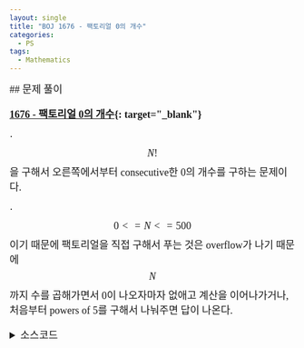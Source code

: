 ```yaml
---
layout: single
title: "BOJ 1676 - 팩토리얼 0의 개수"
categories:
  - PS
tags:
  - Mathematics
---
```


<div markdown="1" style="font-size:18px;font-family:Consolas, '맑은 고딕';">
## 문제 풀이

**[1676 - 팩토리얼 0의 개수](https://www.acmicpc.net/problem/1676){: target="_blank"}**

· $$N!$$을 구해서 오른쪽에서부터 consecutive한 0의 개수를 구하는 문제이다.

· $$0<=N<=500$$이기 때문에 팩토리얼을 직접 구해서 푸는 것은 overflow가 나기 때문에 $$N$$까지 수를 곱해가면서 0이 나오자마자 없애고 계산을 이어나가거나, 처음부터 powers of 5를 구해서 나눠주면 답이 나온다.

<details>
<summary>소스코드</summary>
<div markdown="1" style="font-size:20px;font-family:'Consolas', 맑은 고딕;">
```cpp
#include<cstdio>
using namespace std;

int main()
{
	int n, res=0;
	scanf("%d", &n);
	for(int i=5;i<=n;i*=5)
		res+=n/i;
	printf("%d", res);
}
```
</div>
</details> 
<br>
## 풀고나서  

· 두 번 읽고나서야 문제를 이해했다.

· 처음 오버플로우나서 틀린 다음에 wolframalpha로 $$10!, 15!, 20!, 25!, 24!, 100!, 124!, 125!$$을 다 세보았다. 5의 거듭제곱수들로 나눈 몫들의 합이 정답이라는 것을 알아서 Accept는 했지만 왜 그런지 몰라서 질문게시판을 읽었다.  팩토리얼을 소인수분해 했을때 2는 당연히 5보다 많기 때문에 5의 거듭제곱수만 신경써주면 되는 것이다. $$5^2$$는 00, $$5^3$$는 000이기 때문에 나눈 몫들을 모두 더해준다.

</div>